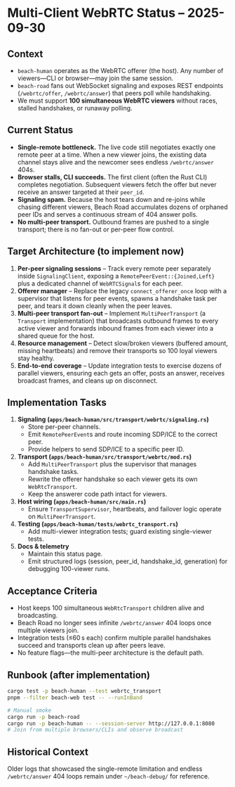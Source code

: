 # Multi-Client WebRTC Status – 2025-09-30

## Context
- `beach-human` operates as the WebRTC offerer (the host). Any number of viewers—CLI or browser—may join the same session.
- `beach-road` fans out WebSocket signaling and exposes REST endpoints (`/webrtc/offer`, `/webrtc/answer`) that peers poll while handshaking.
- We must support **100 simultaneous WebRTC viewers** without races, stalled handshakes, or runaway polling.

## Current Status
- **Single-remote bottleneck.** The live code still negotiates exactly one remote peer at a time. When a new viewer joins, the existing data channel stays alive and the newcomer sees endless `/webrtc/answer` 404s.
- **Browser stalls, CLI succeeds.** The first client (often the Rust CLI) completes negotiation. Subsequent viewers fetch the offer but never receive an answer targeted at their `peer_id`.
- **Signaling spam.** Because the host tears down and re-joins while chasing different viewers, Beach Road accumulates dozens of orphaned peer IDs and serves a continuous stream of 404 answer polls.
- **No multi-peer transport.** Outbound frames are pushed to a single transport; there is no fan-out or per-peer flow control.

## Target Architecture (to implement now)
1. **Per-peer signaling sessions** – Track every remote peer separately inside `SignalingClient`, exposing a `RemotePeerEvent::{Joined,Left}` plus a dedicated channel of `WebRTCSignal`s for each peer.
2. **Offerer manager** – Replace the legacy `connect_offerer_once` loop with a supervisor that listens for peer events, spawns a handshake task per peer, and tears it down cleanly when the peer leaves.
3. **Multi-peer transport fan-out** – Implement `MultiPeerTransport` (a `Transport` implementation) that broadcasts outbound frames to every active viewer and forwards inbound frames from each viewer into a shared queue for the host.
4. **Resource management** – Detect slow/broken viewers (buffered amount, missing heartbeats) and remove their transports so 100 loyal viewers stay healthy.
5. **End-to-end coverage** – Update integration tests to exercise dozens of parallel viewers, ensuring each gets an offer, posts an answer, receives broadcast frames, and cleans up on disconnect.

## Implementation Tasks
1. **Signaling (`apps/beach-human/src/transport/webrtc/signaling.rs`)**
   - Store per-peer channels.
   - Emit `RemotePeerEvent`s and route incoming SDP/ICE to the correct peer.
   - Provide helpers to send SDP/ICE to a specific peer ID.
2. **Transport (`apps/beach-human/src/transport/webrtc/mod.rs`)**
   - Add `MultiPeerTransport` plus the supervisor that manages handshake tasks.
   - Rewrite the offerer handshake so each viewer gets its own `WebRtcTransport`.
   - Keep the answerer code path intact for viewers.
3. **Host wiring (`apps/beach-human/src/main.rs`)**
   - Ensure `TransportSupervisor`, heartbeats, and failover logic operate on `MultiPeerTransport`.
4. **Testing (`apps/beach-human/tests/webrtc_transport.rs`)**
   - Add multi-viewer integration tests; guard existing single-viewer tests.
5. **Docs & telemetry**
   - Maintain this status page.
   - Emit structured logs (session, peer_id, handshake_id, generation) for debugging 100-viewer runs.

## Acceptance Criteria
- Host keeps 100 simultaneous `WebRtcTransport` children alive and broadcasting.
- Beach Road no longer sees infinite `/webrtc/answer` 404 loops once multiple viewers join.
- Integration tests (≤60 s each) confirm multiple parallel handshakes succeed and transports clean up after peers leave.
- No feature flags—the multi-peer architecture is the default path.

## Runbook (after implementation)
```bash
cargo test -p beach-human --test webrtc_transport
pnpm --filter beach-web test -- --runInBand

# Manual smoke
cargo run -p beach-road
cargo run -p beach-human -- --session-server http://127.0.0.1:8080
# Join from multiple browsers/CLIs and observe broadcast
```

## Historical Context
Older logs that showcased the single-remote limitation and endless `/webrtc/answer` 404 loops remain under `~/beach-debug/` for reference.
